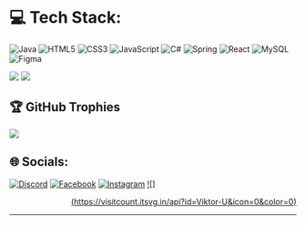 # 💻 Tech Stack:
![Java](https://img.shields.io/badge/java-%23ED8B00.svg?style=for-the-badge&logo=openjdk&logoColor=white) ![HTML5](https://img.shields.io/badge/html5-%23E34F26.svg?style=for-the-badge&logo=html5&logoColor=white) ![CSS3](https://img.shields.io/badge/css3-%231572B6.svg?style=for-the-badge&logo=css3&logoColor=white) ![JavaScript](https://img.shields.io/badge/javascript-%23323330.svg?style=for-the-badge&logo=javascript&logoColor=%23F7DF1E) ![C#](https://img.shields.io/badge/c%23-%23239120.svg?style=for-the-badge&logo=csharp&logoColor=white) ![Spring](https://img.shields.io/badge/spring-%236DB33F.svg?style=for-the-badge&logo=spring&logoColor=white) ![React](https://img.shields.io/badge/react-%2320232a.svg?style=for-the-badge&logo=react&logoColor=%2361DAFB) ![MySQL](https://img.shields.io/badge/mysql-4479A1.svg?style=for-the-badge&logo=mysql&logoColor=white) ![Figma](https://img.shields.io/badge/figma-%23F24E1E.svg?style=for-the-badge&logo=figma&logoColor=white)

![](https://github-readme-streak-stats.herokuapp.com/?user=Viktor-U&theme=blueberry&hide_border=false)
![](https://github-readme-stats.vercel.app/api/top-langs/?username=Viktor-U&theme=blueberry&hide_border=false&include_all_commits=true&count_private=true&layout=compact)



## 🏆 GitHub Trophies
![](https://github-profile-trophy.vercel.app/?username=Viktor-U&theme=radical&no-frame=false&no-bg=true&margin-w=4)

## 🌐 Socials:
[![Discord](https://img.shields.io/badge/Discord-%237289DA.svg?logo=discord&logoColor=white)](https://discord.gg/palexgg) [![Facebook](https://img.shields.io/badge/Facebook-%231877F2.svg?logo=Facebook&logoColor=white)](https://www.facebook.com/profile.php?id=100007635912136&locale=bg_BG) [![Instagram](https://img.shields.io/badge/Instagram-%23E4405F.svg?logo=Instagram&logoColor=white)](https://instagram.com/viktorgg_7)                                            [![]<P align="right">(https://visitcount.itsvg.in/api?id=Viktor-U&icon=0&color=0)](https://visitcount.itsvg.in)

---

<!-- Proudly created with GPRM ( https://gprm.itsvg.in ) -->
